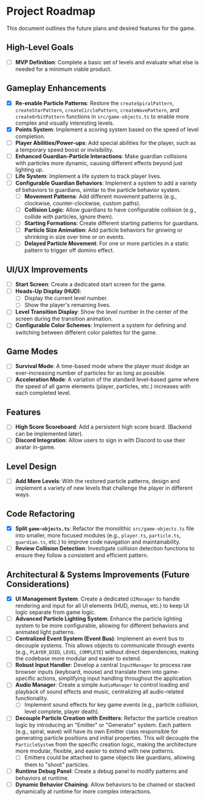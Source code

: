 # Project Roadmap

This document outlines the future plans and desired features for the game.

## High-Level Goals

- [ ] **MVP Definition**: Complete a basic set of levels and evaluate what else is needed for a minimum viable product.

## Gameplay Enhancements

- [x] **Re-enable Particle Patterns**: Restore the `createSpiralPattern`, `createStarPattern`, `createCirclePattern`, `createWavePattern`, and `createOrbitPattern` functions in `src/game-objects.ts` to enable more complex and visually interesting levels.
- [x] **Points System**: Implement a scoring system based on the speed of level completion.
- [ ] **Player Abilities/Power-ups**: Add special abilities for the player, such as a temporary speed boost or invisibility.
- [ ] **Enhanced Guardian-Particle Interactions**: Make guardian collisions with particles more dynamic, causing different effects beyond just lighting up.
- [ ] **Life System**: Implement a life system to track player lives.
- [ ] **Configurable Guardian Behaviors**: Implement a system to add a variety of behaviors to guardians, similar to the particle behavior system.
  - [ ] **Movement Patterns**: Add different movement patterns (e.g., clockwise, counter-clockwise, custom paths).
  - [ ] **Collision Logic**: Allow guardians to have configurable collision (e.g., collide with particles, ignore them).
  - [ ] **Starting Formations**: Create different starting patterns for guardians.
  - [ ] **Particle Size Animation**: Add particle behaviors for growing or shrinking in size over time or on events.
  - [ ] **Delayed Particle Movement**: For one or more particles in a static pattern to trigger off domino effect.

## UI/UX Improvements

- [ ] **Start Screen**: Create a dedicated start screen for the game.
- [ ] **Heads-Up Display (HUD)**:
  - [ ] Display the current level number.
  - [ ] Show the player's remaining lives.
- [ ] **Level Transition Display**: Show the level number in the center of the screen during the transition animation.
- [ ] **Configurable Color Schemes**: Implement a system for defining and switching between different color palettes for the game.

## Game Modes

- [ ] **Survival Mode**: A time-based mode where the player must dodge an ever-increasing number of particles for as long as possible.
- [ ] **Acceleration Mode**: A variation of the standard level-based game where the speed of all game elements (player, particles, etc.) increases with each completed level.

## Features

- [ ] **High Score Scoreboard**: Add a persistent high score board. (Backend can be implemented later).
- [ ] **Discord Integration**: Allow users to sign in with Discord to use their avatar in-game.

## Level Design

- [ ] **Add More Levels**: With the restored particle patterns, design and implement a variety of new levels that challenge the player in different ways.

## Code Refactoring

- [x] **Split `game-objects.ts`**: Refactor the monolithic `src/game-objects.ts` file into smaller, more focused modules (e.g., `player.ts`, `particle.ts`, `guardian.ts`, etc.) to improve code navigation and maintainability.
- [ ] **Review Collision Detection**: Investigate collision detection functions to ensure they follow a consistent and efficient pattern.

## Architectural & Systems Improvements (Future Considerations)

- [x] **UI Management System**: Create a dedicated `UIManager` to handle rendering and input for all UI elements (HUD, menus, etc.) to keep UI logic separate from game logic.
- [ ] **Advanced Particle Lighting System**: Enhance the particle lighting system to be more configurable, allowing for different behaviors and animated light patterns.
- [ ] **Centralized Event System (Event Bus)**: Implement an event bus to decouple systems. This allows objects to communicate through events (e.g., `PLAYER_DIED`, `LEVEL_COMPLETE`) without direct dependencies, making the codebase more modular and easier to extend.
- [ ] **Robust Input Handler**: Develop a central `InputManager` to process raw browser inputs (keyboard, mouse) and translate them into game-specific actions, simplifying input handling throughout the application.
- [ ] **Audio Manager**: Create a simple `AudioManager` to control loading and playback of sound effects and music, centralizing all audio-related functionality.
  - [ ] Implement sound effects for key game events (e.g., particle collision, level complete, player death).
- [ ] **Decouple Particle Creation with Emitters**: Refactor the particle creation logic by introducing an "Emitter" or "Generator" system. Each pattern (e.g., spiral, wave) will have its own Emitter class responsible for generating particle positions and initial properties. This will decouple the `ParticleSystem` from the specific creation logic, making the architecture more modular, flexible, and easier to extend with new patterns.
  - [ ] Emitters could be attached to game objects like guardians, allowing them to "shoot" particles.
- [ ] **Runtime Debug Panel**: Create a debug panel to modify patterns and behaviors at runtime.
- [ ] **Dynamic Behavior Chaining**: Allow behaviors to be chained or stacked dynamically at runtime for more complex interactions.
